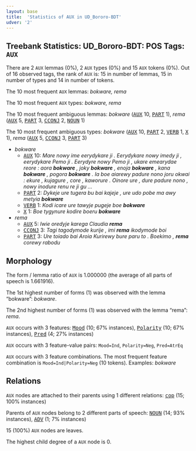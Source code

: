 ```yaml
---
layout: base
title:  'Statistics of AUX in UD_Bororo-BDT'
udver: '2'
---
```


## Treebank Statistics: UD_Bororo-BDT: POS Tags: `AUX`

There are 2 `AUX` lemmas (0%), 2 `AUX` types (0%) and 15 `AUX` tokens (0%).
Out of 16 observed tags, the rank of `AUX` is: 15 in number of lemmas, 15 in number of types and 14 in number of tokens.

The 10 most frequent `AUX` lemmas: <em>bokware, rema</em>

The 10 most frequent `AUX` types:  <em>bokware, rema</em>

The 10 most frequent ambiguous lemmas: <em>bokware</em> (<tt><a href="bor_bdt-pos-AUX.html">AUX</a></tt> 10, <tt><a href="bor_bdt-pos-PART.html">PART</a></tt> 1), <em>rema</em> (<tt><a href="bor_bdt-pos-AUX.html">AUX</a></tt> 5, <tt><a href="bor_bdt-pos-PART.html">PART</a></tt> 3, <tt><a href="bor_bdt-pos-CCONJ.html">CCONJ</a></tt> 2, <tt><a href="bor_bdt-pos-NOUN.html">NOUN</a></tt> 1)

The 10 most frequent ambiguous types:  <em>bokware</em> (<tt><a href="bor_bdt-pos-AUX.html">AUX</a></tt> 10, <tt><a href="bor_bdt-pos-PART.html">PART</a></tt> 2, <tt><a href="bor_bdt-pos-VERB.html">VERB</a></tt> 1, <tt><a href="bor_bdt-pos-X.html">X</a></tt> 1), <em>rema</em> (<tt><a href="bor_bdt-pos-AUX.html">AUX</a></tt> 5, <tt><a href="bor_bdt-pos-CCONJ.html">CCONJ</a></tt> 3, <tt><a href="bor_bdt-pos-PART.html">PART</a></tt> 3)


* <em>bokware</em>
  * <tt><a href="bor_bdt-pos-AUX.html">AUX</a></tt> 10: <em>Mare nowy ime eerydykare ji . Eerydykare nowy imedy ji , eerydykare Pemo ji . Eerydyre nowy Pemo ji , ukare emearydae reore : aora <b>bokware</b> , joky <b>bokware</b> , enoja <b>bokware</b> , kana <b>bokware</b> , pogora <b>bokware</b> . Ia boe aiarewy padure nono joru okwai : ekure , kujagure , core , kaworure . Oinore ure , dure padure nono , nowy inodure renu re ji gu ...</em>
  * <tt><a href="bor_bdt-pos-PART.html">PART</a></tt> 2: <em>Dykeje ure tugera bu bai kajeje , ure udo pobe ma awy metyia <b>bokware</b></em>
  * <tt><a href="bor_bdt-pos-VERB.html">VERB</a></tt> 1: <em>Kodi icare ure tawyje pugeje boe <b>bokware</b></em>
  * <tt><a href="bor_bdt-pos-X.html">X</a></tt> 1: <em>Boe tygynure kodire boeru <b>bokware</b></em>
* <em>rema</em>
  * <tt><a href="bor_bdt-pos-AUX.html">AUX</a></tt> 5: <em>Iwie oredyje karega Claudia <b>rema</b></em>
  * <tt><a href="bor_bdt-pos-CCONJ.html">CCONJ</a></tt> 3: <em>Tagi tagodymode kurije , imi <b>rema</b> ikodymode boi</em>
  * <tt><a href="bor_bdt-pos-PART.html">PART</a></tt> 3: <em>Ure toiado bai Aroia Kurirewy bure paru to . Boekimo , <b>rema</b> corewy rabodu</em>

## Morphology

The form / lemma ratio of `AUX` is 1.000000 (the average of all parts of speech is 1.661916).

The 1st highest number of forms (1) was observed with the lemma “bokware”: <em>bokware</em>.

The 2nd highest number of forms (1) was observed with the lemma “rema”: <em>rema</em>.

`AUX` occurs with 3 features: <tt><a href="bor_bdt-feat-Mood.html">Mood</a></tt> (10; 67% instances), <tt><a href="bor_bdt-feat-Polarity.html">Polarity</a></tt> (10; 67% instances), <tt><a href="bor_bdt-feat-Pred.html">Pred</a></tt> (4; 27% instances)

`AUX` occurs with 3 feature-value pairs: `Mood=Ind`, `Polarity=Neg`, `Pred=AtrEq`

`AUX` occurs with 3 feature combinations.
The most frequent feature combination is `Mood=Ind|Polarity=Neg` (10 tokens).
Examples: <em>bokware</em>


## Relations

`AUX` nodes are attached to their parents using 1 different relations: <tt><a href="bor_bdt-dep-cop.html">cop</a></tt> (15; 100% instances)

Parents of `AUX` nodes belong to 2 different parts of speech: <tt><a href="bor_bdt-pos-NOUN.html">NOUN</a></tt> (14; 93% instances), <tt><a href="bor_bdt-pos-ADV.html">ADV</a></tt> (1; 7% instances)

15 (100%) `AUX` nodes are leaves.

The highest child degree of a `AUX` node is 0.


